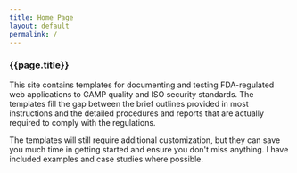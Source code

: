```yaml
---
title: Home Page
layout: default
permalink: /
---
```


### {{page.title}}

This site contains templates for documenting and testing FDA-regulated web applications to GAMP quality and ISO security standards. The templates fill the gap between the brief outlines provided in most instructions and the detailed procedures and reports that are actually required to comply with the regulations.

The templates will still require additional customization, but they can save you much time in getting started and ensure you don't miss anything. I have included examples and case studies where possible.
